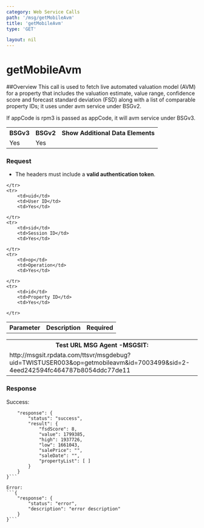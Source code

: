 ```yaml
---
category: Web Service Calls
path: '/msg/getMobileAvm'
title: 'getMobileAvm'
type: 'GET'

layout: nil
---
```


# getMobileAvm

##Overview
This call is used to fetch live automated valuation model (AVM) for a property that includes the valuation estimate, value range, confidence score and forecast standard deviation (FSD) along with a list of comparable property IDs; it uses under avm service under BSGv2.

If appCode is rpm3 is passed as appCode, it will avm service under BSGv3.

<table>
	<tbody>
	<tr>
		<th>BSGv3</th>
		<th>BSGv2</th>
		<th>Show Additional Data Elements</th>
	</tr>
	<tr>
		<td>Yes</td>
		<td>Yes</td>
		<td></td>
	</tr>

</tbody>
</table>

### Request

* The headers must include a **valid authentication token**.

<table>
	<tbody>
	<tr>
		<th>Parameter</th>
		<th>Description</th>
		<th>Required</th>
		
	</tr>
	<tr>
		<td>uid</td>
		<td>User ID</td>
		<td>Yes</td>
		
	</tr>
	<tr>
		<td>sid</td>
		<td>Session ID</td>
		<td>Yes</td>
		
	</tr>
	<tr>
		<td>op</td>
		<td>Operation</td>
		<td>Yes</td>
		
	</tr>
	<tr>
		<td>id</td>
		<td>Property ID</td>
		<td>Yes</td>
		
	</tr>
</tbody>
</table>

<div id="msgtesturl">
<table>
	<tbody>
	<tr>
		<th>Test URL MSG Agent -MSGSIT:</th>
	</tr>
	<tr>
		<td>http://msgsit.rpdata.com/ttsvr/msgdebug?uid=TWISTUSER003&op=getmobileavm&id=7003499&sid=2-4eed242594fc464787b8054ddc77de11
		</td>
	</tr>
</tbody>
</table>
</div>

### Response

Success:
```{
    "response": {
        "status": "success",
        "result": {
            "fsdScore": 8,
            "value": 1799385,
            "high": 1937726,
            "low": 1661043,
            "salePrice": "",
            "saleDate": "",
            "propertyList": [ ]
        }
    }
}```

Error:
```{
    "response": {
        "status": "error",
        "description": "error description"
    }
}```